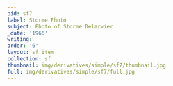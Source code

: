 ```yaml
---
pid: sf7
label: Storme Photo
subject: Photo of Storme Delarvier
_date: '1966'
writing: 
order: '6'
layout: sf_item
collection: sf
thumbnail: img/derivatives/simple/sf7/thumbnail.jpg
full: img/derivatives/simple/sf7/full.jpg
---
```


